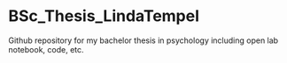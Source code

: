 # BSc_Thesis_LindaTempel
Github repository for my bachelor thesis in psychology including open lab notebook, code, etc.

